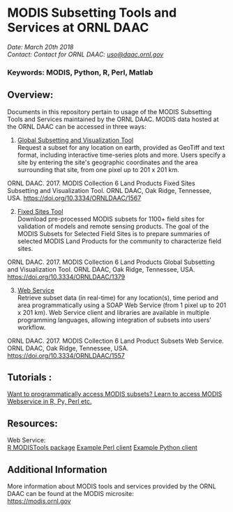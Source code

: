 # MODIS Subsetting Tools and Services at ORNL DAAC

*Date: March 20th 2018*  
*Contact: Contact for ORNL DAAC: uso@daac.ornl.gov*

### Keywords: MODIS, Python, R, Perl, Matlab

## Overview:  

Documents in this repository pertain to usage of the MODIS Subsetting Tools and Services maintained by the ORNL DAAC. MODIS data hosted at the ORNL DAAC can be accessed in three ways:

1. [Global Subsetting and Visualization Tool](https://modis.ornl.gov/cgi-bin/MODIS/global/subset.pl)  
Request a subset for any location on earth, provided as GeoTiff and text format, including interactive time-series plots and more. Users specify a site by entering the site's geographic coordinates and the area surrounding that site, from one pixel up to 201 x 201 km.

ORNL DAAC. 2017. MODIS Collection 6 Land Products Fixed Sites Subsetting and Visualization Tool. ORNL DAAC, Oak Ridge, Tennessee, USA. https://doi.org/10.3334/ORNLDAAC/1567

2. [Fixed Sites Tool](https://modis.ornl.gov/sites/)  
Download pre-processed MODIS subsets for 1100+ field sites for validation of models and remote sensing products. The goal of the MODIS Subsets for Selected Field Sites is to prepare summaries of selected MODIS Land Products for the community to characterize field sites.

ORNL DAAC. 2017. MODIS Collection 6 Land Products Global Subsetting and Visualization Tool. ORNL DAAC, Oak Ridge, Tennessee, USA. https://doi.org/10.3334/ORNLDAAC/1379

3. [Web Service](https://modis.ornl.gov/data/modis_webservice.html)  
Retrieve subset data (in real-time) for any location(s), time period and area programmatically using a SOAP Web Service (from 1 pixel up to 201 x 201 km). Web Service client and libraries are available in multiple programming languages, allowing integration of subsets into users' workflow.

ORNL DAAC. 2017. MODIS Collection 6 Land Product Subsets Web Service. ORNL DAAC, Oak Ridge, Tennessee, USA. https://doi.org/10.3334/ORNLDAAC/1557

## Tutorials : 

[Want to programmatically access MODIS subsets? Learn to access MODIS Webservice in R, Py, Perl etc.](modis/MODIS-SOAP-Web-Service/README.md)

## Resources:

Web Service:  
[R MODISTools package](modis/MODIS-SOAP-Web-Service/MODISTools2.tar.gz)
[Example Perl client](modis/MODIS-SOAP-Web-Service/DAAC-LPS.pl)
[Example Python client](modis/MODIS-SOAP-Web-Service/MODIS-python-client.py)

## Additional Information

More information about MODIS tools and services provided by the ORNL DAAC can be found at the MODIS microsite:  
https://modis.ornl.gov





